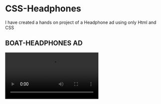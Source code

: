 # CSS-Headphones
I have created a hands on project of a Headphone ad using only Html and CSS
<h2> BOAT-HEADPHONES AD</h2>
<video src="Headphones.mp4"></video>
